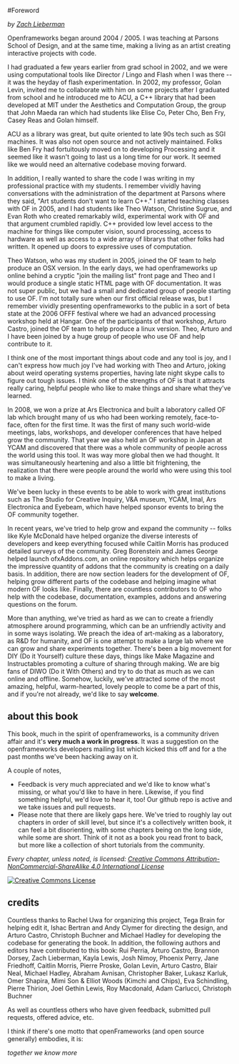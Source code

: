 #Foreword

*by [Zach Lieberman](http://thesystemis.com)*


Openframeworks began around 2004 / 2005.  I was teaching at Parsons School of Design, and at the same time, making a living as an artist creating interactive projects with code.  

I had graduated a few years earlier from grad school in 2002, and we were using computational tools like Director / Lingo and Flash when I was there -- it was the heyday of flash experimentation.  In 2002, my professor, Golan Levin, invited me to collaborate with him on some projects after I graduated from school and he introduced me to ACU, a C++ library that had been developed at MIT under the Aesthetics and Computation Group, the group that John Maeda ran which had students like Elise Co, Peter Cho, Ben Fry, Casey Reas and Golan himself.   

ACU as a library was great, but quite oriented to late 90s tech such as SGI machines.  It was also not open source and not actively maintained.  Folks like Ben Fry had fortuitously moved on to developing Processing and it seemed like it wasn't going to last us a long time for our work.  It seemed like we would need an alternative codebase moving forward. 

In addition, I really wanted to share the code I was writing in my professional practice with my students.  I remember vividly having conversations with the administration of the department at Parsons where they said, "Art students don't want to learn C++."  I started teaching classes with OF in 2005, and I had students like Theo Watson, Christine Sugrue, and Evan Roth who created remarkably wild, experimental work with OF and that argument crumbled rapidly.   C++ provided low level access to the machine for things like computer vision, sound processing, access to hardware as well as access to a wide array of librarys that other folks had written.  It opened up doors to expressive uses of computation.

Theo Watson, who was my student in 2005, joined the OF team to help produce an OSX version.  In the early days, we had openframeworks up online behind a cryptic "join the mailing list" front page and Theo and I would produce a single static HTML page with OF documentation.  It was not super public, but we had a small and dedicated group of people starting to use OF. I'm not totally sure when our first official release was, but I remember vividly presenting openframeworks to the public in a sort of beta state at the 2006 OFFF festival where we had an advanced processing workshop held at Hangar. One of the participants of that workshop, Arturo Castro, joined the OF team to help produce a linux version.  Theo, Arturo and I have been joined by a huge group of people who use OF and help contribute to it.  

I think one of the most important things about code and any tool is joy, and I can't express how much joy I've had working with Theo and Arturo, joking about weird operating systems properties, having late night skype calls to figure out tough issues.  I think one of the strengths of OF is that it attracts really caring, helpful people who like to make things and share what they've learned. 

In 2008, we won a prize at Ars Electronica and built a laboratory called OF lab which brought many of us who had been working remotely, face-to-face, often for the first time.  It was the first of many such world-wide meetings, labs, workshops, and developer conferences that have helped grow the community.  That year we also held an OF workshop in Japan at YCAM and discovered that there was a whole community of people across the world using this tool.  It was way more global then we had thought.  It was simultaneously heartening and also a little bit frightening, the realization that there were people around the world who were using this tool to make a living. 

We've been lucky in these events to be able to work with great institutions such as The Studio for Creative Inquiry, V&A museum, YCAM, Imal, Ars Electronica and Eyebeam, which have helped sponsor events to bring the OF community together. 

In recent years, we've tried to help grow and expand the community -- folks like Kyle McDonald have helped organize the diverse interests of developers and keep everything focused while Caitlin Morris has produced detailed surveys of the community.  Greg Borenstein and James George helped launch ofxAddons.com, an online repository which helps organize the impressive quantity of addons that the community is creating on a daily basis.  In addition, there are now section leaders for the development of OF, helping grow different parts of the codebase and helping imagine what modern OF looks like.  Finally, there are countless contributors to OF who help with the codebase, documentation, examples, addons and answering questions on the forum.   

More than anything, we've tried as hard as we can to create a friendly atmosphere around programming, which can be an unfriendly activity and in some ways isolating.  We preach the idea of art-making as a laboratory, as R&D for humanity, and OF is one attempt to make a large lab where we can grow and share experiments together.   There's been a big movement for DIY  (Do it Yourself) culture these days, things like Make Magazine and Instructables promoting a culture of sharing through making.  We are big fans of DIWO (Do it With Others) and try to do that as much as we can online and offline.  Somehow, luckily, we've attracted some of the most amazing, helpful, warm-hearted, lovely people to come be a part of this, and if you're not already, we'd like to say **welcome**.


## about this book

This book, much in the spirit of openframeworks, is a community driven affair and it's **very much a work in progress**.   It was a suggestion on the openframeworks developers mailing list which kicked this off and for a the past months we've been hacking away on it. 

A couple of notes, 

* Feedback is very much appreciated and we'd like to know what's missing, or what you'd like to have in here.  Likewise, if you find something helpful, we'd love to hear it, too!  Our github repo is active and we take issues and pull requests.  
* Please note that there are likely gaps here.  We've tried to roughly lay out chapters in order of skill level, but since it's a collectively written book, it can feel a bit disorienting, with some chapters being on the long side, while some are short.  Think of it not as a book you read front to back, but more like a collection of short tutorials from the community.  

*Every chapter, unless noted, is licensed: [Creative Commons Attribution-NonCommercial-ShareAlike 4.0 International License](http://creativecommons.org/licenses/by-nc-sa/4.0/deed.en_US)*

<a rel="license" href="http://creativecommons.org/licenses/by-nc-sa/4.0/deed.en_US"><img alt="Creative Commons License" style="border-width:0" src="http://i.creativecommons.org/l/by-nc-sa/4.0/88x31.png" /></a>


## credits

Countless thanks to Rachel Uwa for organizing this project, Tega Brain for helping edit it, Ishac Bertran and Andy Clymer for directing the design, and Arturo Castro, Christoph Buchner and Michael Hadley for developing the codebase for generating the book.   In addition, the following authors and editors have contributed to this book:  Rui Perria, Arturo Castro, Brannon Dorsey, Zach Lieberman, Kayla Lewis, Josh Nimoy, Phoenix Perry, Jane Friedhoff, Caitlin Morris, Pierre Proske, Golan Levin, Arturo Castro, Blair Neal, Michael Hadley, Abraham Avnisan, Christopher Baker, Lukasz Karluk, Omer Shapira, Mimi Son & Elliot Woods (Kimchi and Chips), Eva Schindling, Pierre Thirion, Joel Gethin Lewis, Roy Macdonald, Adam Carlucci, Christoph Buchner

As well as countless others who have given feedback, submitted pull requests, offered advice, etc.  

I think if there's one motto that openFrameworks (and open source generally) embodies, it is:

*together we know more*






 
